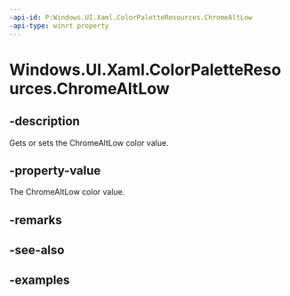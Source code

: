 ```yaml
---
-api-id: P:Windows.UI.Xaml.ColorPaletteResources.ChromeAltLow
-api-type: winrt property
---
```


<!-- Property syntax.
public IReference<Color> ChromeAltLow { get;  set; }
-->

# Windows.UI.Xaml.ColorPaletteResources.ChromeAltLow

## -description

Gets or sets the ChromeAltLow color value.

## -property-value

The ChromeAltLow color value.

## -remarks

## -see-also

## -examples

